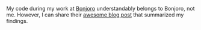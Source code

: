 My code during my work at [Bonjoro](https://www.bonjoro.com) understandably belongs to Bonjoro, not me. However, I can share their [awesome blog post](https://www.bonjoro.com/blog/post/bonjoro-master-the-stats-part-1) that summarized my findings.